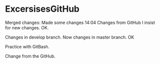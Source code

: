 # ExcersisesGitHub
Merged changes:
Made some changes 14:04
Changes from GitHub
I insist for new changes.
OK.

Changes in develop branch.
Now changes in master branch.
OK

Practice with GitBash.

Change from the GitHub.

